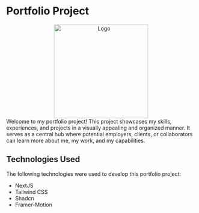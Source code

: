 # Portfolio Project

<div align="center">
  <img src="https://imgur.com/xSRxCBa.png" alt="Logo" width="250" height="250">
</div

Welcome to my portfolio project! This project showcases my skills, experiences, and projects in a visually appealing and organized manner. It serves as a central hub where potential employers, clients, or collaborators can learn more about me, my work, and my capabilities.

## Technologies Used

The following technologies were used to develop this portfolio project:

- NextJS
- Tailwind CSS
- Shadcn
- Framer-Motion
